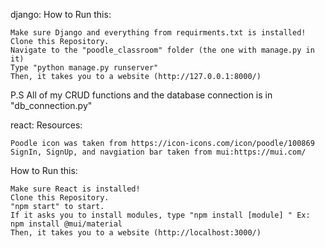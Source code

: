 django:
How to Run this:

    Make sure Django and everything from requirments.txt is installed!
    Clone this Repository.
    Navigate to the "poodle_classroom" folder (the one with manage.py in it)
    Type "python manage.py runserver"
    Then, it takes you to a website (http://127.0.0.1:8000/)

P.S All of my CRUD functions and the database connection is in "db_connection.py"


react:
Resources:

    Poodle icon was taken from https://icon-icons.com/icon/poodle/100869
    SignIn, SignUp, and navgiation bar taken from mui:https://mui.com/

How to Run this:

    Make sure React is installed!
    Clone this Repository.
    "npm start" to start.
    If it asks you to install modules, type "npm install [module] " Ex: npm install @mui/material
    Then, it takes you to a website (http://localhost:3000/)

